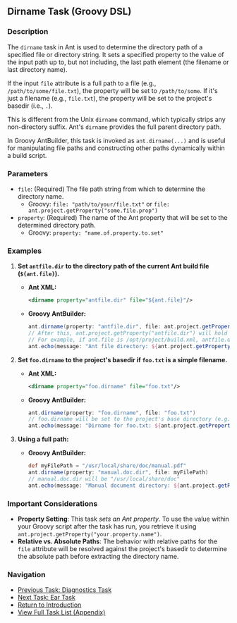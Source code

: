## Dirname Task (Groovy DSL)

### Description

The `dirname` task in Ant is used to determine the directory path of a specified file or directory string. It sets a specified property to the value of the input path up to, but not including, the last path element (the filename or last directory name).

If the input `file` attribute is a full path to a file (e.g., `/path/to/some/file.txt`), the property will be set to `/path/to/some`. If it's just a filename (e.g., `file.txt`), the property will be set to the project's basedir (i.e., `.`).

This is different from the Unix `dirname` command, which typically strips any non-directory suffix. Ant's `dirname` provides the full parent directory path.

In Groovy AntBuilder, this task is invoked as `ant.dirname(...)` and is useful for manipulating file paths and constructing other paths dynamically within a build script.

### Parameters

*   `file`: (Required) The file path string from which to determine the directory name.
    *   Groovy: `file: "path/to/your/file.txt"` or `file: ant.project.getProperty("some.file.prop")`
*   `property`: (Required) The name of the Ant property that will be set to the determined directory path.
    *   Groovy: `property: "name.of.property.to.set"`

### Examples

1.  **Set `antfile.dir` to the directory path of the current Ant build file (`${ant.file}`).**

    *   **Ant XML:**
        ```xml
        <dirname property="antfile.dir" file="${ant.file}"/>
        ```
    *   **Groovy AntBuilder:**
        ```groovy
        ant.dirname(property: "antfile.dir", file: ant.project.getProperty("ant.file"))
        // After this, ant.project.getProperty("antfile.dir") will hold the directory.
        // For example, if ant.file is /opt/project/build.xml, antfile.dir will be /opt/project
        ant.echo(message: "Ant file directory: ${ant.project.getProperty("antfile.dir")}")
        ```

2.  **Set `foo.dirname` to the project's basedir if `foo.txt` is a simple filename.**

    *   **Ant XML:**
        ```xml
        <dirname property="foo.dirname" file="foo.txt"/>
        ```
    *   **Groovy AntBuilder:**
        ```groovy
        ant.dirname(property: "foo.dirname", file: "foo.txt")
        // foo.dirname will be set to the project's base directory (e.g., ".")
        ant.echo(message: "Dirname for foo.txt: ${ant.project.getProperty("foo.dirname")}")
        ```

3.  **Using a full path:**

    *   **Groovy AntBuilder:**
        ```groovy
        def myFilePath = "/usr/local/share/doc/manual.pdf"
        ant.dirname(property: "manual.doc.dir", file: myFilePath)
        // manual.doc.dir will be "/usr/local/share/doc"
        ant.echo(message: "Manual document directory: ${ant.project.getProperty("manual.doc.dir")}")
        ```

### Important Considerations

*   **Property Setting**: This task *sets an Ant property*. To use the value within your Groovy script after the task has run, you retrieve it using `ant.project.getProperty("your.property.name")`.
*   **Relative vs. Absolute Paths**: The behavior with relative paths for the `file` attribute will be resolved against the project's basedir to determine the absolute path before extracting the directory name.

### Navigation

*   [Previous Task: Diagnostics Task](Diagnostics_Task_Groovy.md)
*   [Next Task: Ear Task](Ear_Task_Groovy.md)
*   [Return to Introduction](00-Introduction_Groovy_Ant_Manual.md)
*   [View Full Task List (Appendix)](Appendix_A_Ant_XML_to_Groovy_Mapping.md)


